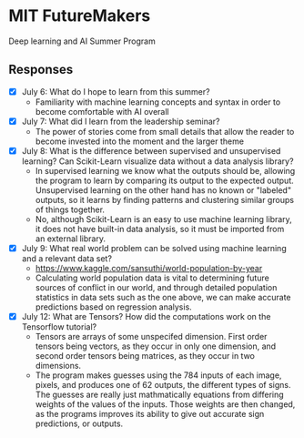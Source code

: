 # MIT FutureMakers
Deep learning and AI Summer Program
## Responses
- [X] July 6: What do I hope to learn from this summer?
  - Familiarity with machine learning concepts and syntax in order to become comfortable with AI overall
- [X] July 7: What did I learn from the leadership seminar?
  - The power of stories come from small details that allow the reader to become invested into the moment and the larger theme
- [X] July 8: What is the difference between supervised and unsupervised learning? Can Scikit-Learn visualize data without a data analysis library?
  - In supervised learning we know what the outputs should be, allowing the program to learn by comparing its output to the expected output. Unsupervised learning on the other hand has no known or "labeled" outputs, so it learns by finding patterns and clustering similar groups of things together. 
  - No, although Scikit-Learn is an easy to use machine learning library, it does not have built-in data analysis, so it must be imported from an external library.
- [X] July 9: What real world problem can be solved using machine learning and a relevant data set?
  - https://www.kaggle.com/sansuthi/world-population-by-year
  - Calculating world population data is vital to determining future sources of conflict in our world, and through detailed population statistics in data sets such as the one above, we can make accurate predictions based on regression analysis.
- [X] July 12: What are Tensors? How did the computations work on the Tensorflow tutorial?
  - Tensors are arrays of some unspecifed dimension. First order tensors being vectors, as they occur in only one dimension, and second order tensors being matrices, as they occur in two dimensions. 
  - The program makes guesses using the 784 inputs of each image, pixels, and produces one of 62 outputs, the different types of signs. The guesses are really just mathmatically equations from differing weights of the values of the inputs. Those weights are then changed, as the programs improves its ability to give out accurate sign predictions, or outputs.
